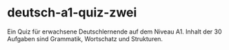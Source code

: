 # deutsch-a1-quiz-zwei
Ein Quiz für erwachsene Deutschlernende auf dem Niveau A1.
Inhalt der 30 Aufgaben sind Grammatik, Wortschatz und Strukturen.

